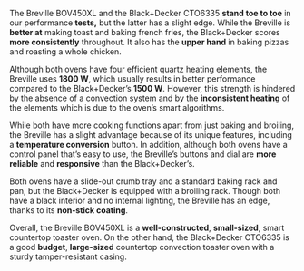 The Breville BOV450XL and the Black+Decker CTO6335 **stand toe to toe** in our performance **tests,** but the latter has a slight edge. While the Breville is **better at** making toast and baking french fries, the Black+Decker scores **more consistently** throughout. It also has the **upper hand** in baking pizzas and roasting a whole chicken.

Although both ovens have four efficient quartz heating elements, the Breville uses **1800 W**, which usually results in better performance compared to the Black+Decker’s **1500 W**. However, this strength is hindered by the absence of a convection system and by the **inconsistent heating** of the elements which is due to the oven’s smart algorithms.

While both have more cooking functions apart from just baking and broiling, the Breville has a slight advantage because of its unique features, including a **temperature conversion** button. In addition, although both ovens have a control panel that’s easy to use, the Breville’s buttons and dial are **more reliable** and **responsive** than the Black+Decker’s.

Both ovens have a slide-out crumb tray and a standard baking rack and pan, but the Black+Decker is equipped with a broiling rack. Though both have a black interior and no internal lighting, the Breville has an edge, thanks to its **non-stick coating**.

Overall, the Breville BOV450XL is a **well-constructed**, **small-sized**, smart countertop toaster oven. On the other hand, the Black+Decker CTO6335 is a good **budget**, **large-sized** countertop convection toaster oven with a sturdy tamper-resistant casing.